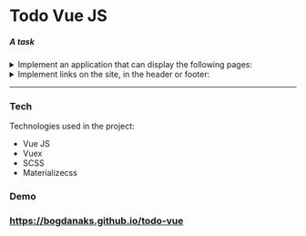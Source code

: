 # Todo Vue JS

##### A task
<details>
  <summary>Implement an application that can display the following pages:</summary>
  <ul>
    <li>/ - home</li>
    <li>/ login - login and password entry page</li>
    <li>/ news - page with news (any information of the same type)</li>
    <li>/ profile - free text page that cannot be accessed without authorization</li>
  </ul>
</details>
<details>
  <summary>Implement links on the site, in the header or footer:</summary>
    <ul>
      <li>To main (/)</li>
      <li>News (/ news)</li>
      <li>Profile (/ profile)</li>
  	</ul>
</details>
<hr/>

### Tech

Technologies used in the project:

* Vue JS
* Vuex
* SCSS
* Materializecss


### Demo
### https://bogdanaks.github.io/todo-vue

